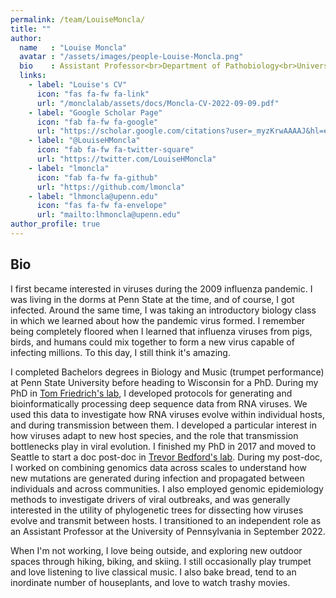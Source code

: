 ```yaml
---
permalink: /team/LouiseMoncla/
title: ""
author:
  name   : "Louise Moncla"
  avatar : "/assets/images/people-Louise-Moncla.png"
  bio    : Assistant Professor<br>Department of Pathobiology<br>University of Pennsylvania
  links:
    - label: "Louise's CV"
      icon: "fas fa-fw fa-link"
      url: "/monclalab/assets/docs/Moncla-CV-2022-09-09.pdf"
    - label: "Google Scholar Page"
      icon: "fab fa-fw fa-google"
      url: "https://scholar.google.com/citations?user=_myzKrwAAAAJ&hl=en"
    - label: "@LouiseHMoncla"
      icon: "fab fa-fw fa-twitter-square"
      url: "https://twitter.com/LouiseHMoncla"
    - label: "lmoncla"
      icon: "fab fa-fw fa-github"
      url: "https://github.com/lmoncla"
    - label: "lhmoncla@upenn.edu"
      icon: "fas fa-fw fa-envelope"
      url: "mailto:lhmoncla@upenn.edu"
author_profile: true
---
```


<!-- <img src="/assets/images/summary.png"> -->

## Bio 

I first became interested in viruses during the 2009 influenza pandemic. I was living in the dorms at Penn State at the time, and of course, I got infected. Around the same time, I was taking an introductory biology class in which we learned about how the pandemic virus formed. I remember being completely floored when I learned that influenza viruses from pigs, birds, and humans could mix together to form a new virus capable of infecting millions. To this day, I still think it's amazing. 

I completed Bachelors degrees in Biology and Music (trumpet performance) at Penn State University before heading to Wisconsin for a PhD. During my PhD in [Tom Friedrich's lab](https://friedrichlab.vetmed.wisc.edu/), I developed protocols for generating and bioinformatically processing deep sequence data from RNA viruses. We used this data to investigate how RNA viruses evolve within individual hosts, and during transmission between them. I developed a particular interest in how viruses adapt to new host species, and the role that transmission bottlenecks play in viral evolution. I finished my PhD in 2017 and moved to Seattle to start a doc post-doc in [Trevor Bedford's lab](https://bedford.io/). During my post-doc, I worked on combining genomics data across scales to understand how new mutations are generated during infection and propagated between individuals and across communities. I also employed genomic epidemiology methods to investigate drivers of viral outbreaks, and was generally interested in the utility of phylogenetic trees for dissecting how viruses evolve and transmit between hosts. I transitioned to an independent role as an Assistant Professor at the University of Pennsylvania in September 2022. 

When I'm not working, I love being outside, and exploring new outdoor spaces through hiking, biking, and skiing. I still occasionally play trumpet and love listening to live classical music. I also bake bread, tend to an inordinate number of houseplants, and love to watch trashy movies. 